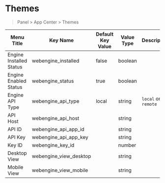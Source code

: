 # Themes

> Panel > App Center > Themes

| Menu Title | Key Name | Default Key Value | Value Type | Description |
| --- | --- | --- | --- | --- |
| Engine Installed Status | webengine_installed | false | boolean |  |
| Engine Enabled Status | webengine_status | true | boolean |  |
| Engine API Type | webengine_api_type | local | string | `local` or `remote` |
| API Host | webengine_api_host |  | string |  |
| API ID | webengine_api_app_id |  | string |  |
| API Key | webengine_api_app_key |  | string |  |
| Key ID | webengine_key_id |  | number |  |
| Desktop View | webengine_view_desktop |  | string |  |
| Mobile View | webengine_view_mobile |  | string |  |
